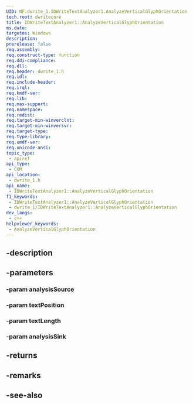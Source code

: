 ```yaml
---
UID: NF:dwrite_1.IDWriteTextAnalyzer1.AnalyzeVerticalGlyphOrientation
tech.root: dwritecore
title: IDWriteTextAnalyzer1::AnalyzeVerticalGlyphOrientation
ms.date: 
targetos: Windows
description: 
prerelease: false
req.assembly: 
req.construct-type: function
req.ddi-compliance: 
req.dll: 
req.header: dwrite_1.h
req.idl: 
req.include-header: 
req.irql: 
req.kmdf-ver: 
req.lib: 
req.max-support: 
req.namespace: 
req.redist: 
req.target-min-winverclnt: 
req.target-min-winversvr: 
req.target-type: 
req.type-library: 
req.umdf-ver: 
req.unicode-ansi: 
topic_type:
 - apiref
api_type:
 - COM
api_location:
 - dwrite_1.h
api_name:
 - IDWriteTextAnalyzer1::AnalyzeVerticalGlyphOrientation
f1_keywords:
 - IDWriteTextAnalyzer1::AnalyzeVerticalGlyphOrientation
 - dwrite_1/IDWriteTextAnalyzer1::AnalyzeVerticalGlyphOrientation
dev_langs:
 - c++
helpviewer_keywords:
 - AnalyzeVerticalGlyphOrientation
---
```


## -description

## -parameters

### -param analysisSource

### -param textPosition

### -param textLength

### -param analysisSink

## -returns

## -remarks

## -see-also

